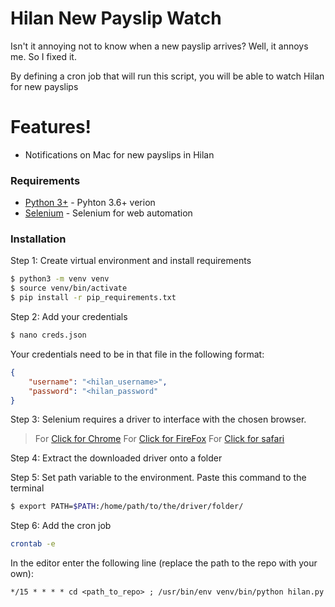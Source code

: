 # Hilan New Payslip Watch

Isn't it annoying not to know when a new payslip arrives? Well, it annoys me. So I fixed it.

By defining a cron job that will run this script, you will be able to watch Hilan for new payslips


# Features!
  - Notifications on Mac for new payslips in Hilan

### Requirements

* [Python 3+](https://www.python.org/download/releases/3.0/?) - Pyhton 3.6+ verion
* [Selenium](https://github.com/SeleniumHQ/selenium) - Selenium for web automation

### Installation
Step 1: Create virtual environment and install requirements
```sh
$ python3 -m venv venv
$ source venv/bin/activate
$ pip install -r pip_requirements.txt
```

Step 2: Add your credentials
```sh
$ nano creds.json
```

Your credentials need to be in that file in the following format:
```json
{
    "username": "<hilan_username>",
    "password": "<hilan_password"
}
```

Step 3: Selenium requires a driver to interface with the chosen browser.
> For [Click for Chrome](https://sites.google.com/a/chromium.org/chromedriver/downloads)
> For [Click for FireFox](https://github.com/mozilla/geckodriver/releases)
> For [Click for safari](https://webkit.org/blog/6900/webdriver-support-in-safari-10)

Step 4: Extract the downloaded driver onto a folder

Step 5: Set path variable to the environment. Paste this command to the terminal
```sh
$ export PATH=$PATH:/home/path/to/the/driver/folder/
```

Step 6: Add the cron job
```sh
crontab -e
```

In the editor enter the following line (replace the path to the repo with your own):
```
*/15 * * * * cd <path_to_repo> ; /usr/bin/env venv/bin/python hilan.py
```
